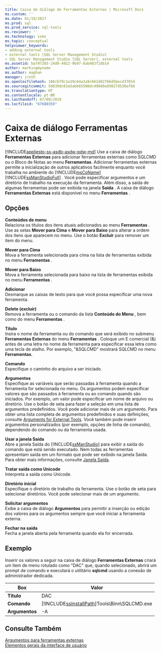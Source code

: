 ```yaml
---
title: Caixa de diálogo de Ferramentas Externas | Microsoft Docs
ms.custom: ''
ms.date: 01/19/2017
ms.prod: sql
ms.prod_service: sql-tools
ms.reviewer: ''
ms.technology: ssms
ms.topic: conceptual
helpviewer_keywords:
- adding external tools
- external tools [SQL Server Management Studio]
- SQL Server Management Studio [SQL Server], external tools
ms.assetid: ba797203-24d0-4922-9b97-8ab483f1db14
author: markingmyname
ms.author: maghan
manager: jroth
ms.openlocfilehash: 106cb79c1a19c64a2a9c661d82766d5becd37654
ms.sourcegitcommit: 5d839dc63a5abb65508dc498d0a95027d530afb6
ms.translationtype: HT
ms.contentlocale: pt-BR
ms.lasthandoff: 07/09/2019
ms.locfileid: "67680359"
---
```

# <a name="external-tools-dialog-box"></a>Caixa de diálogo Ferramentas Externas
[!INCLUDE[appliesto-ss-asdb-asdw-pdw-md](../includes/appliesto-ss-asdb-asdw-pdw-md.md)]
Use a caixa de diálogo **Ferramentas Externas** para adicionar ferramentas externas como SQLCMD ou o Bloco de Notas ao menu **Ferramentas**. Adicionar ferramentas externas permite a inicialização de outros aplicativos facilmente enquanto você trabalha no ambiente do [!INCLUDE[msCoName](../includes/msconame_md.md)] [!INCLUDE[ssManStudioFull](../includes/ssmanstudiofull-md.md)] . Você pode especificar argumentos e um diretório de trabalho na execução da ferramenta. Além disso, a saída de algumas ferramentas pode ser exibida na janela **Saída** . A caixa de diálogo **Ferramentas Externas** está disponível no menu **Ferramentas** .  
  
## <a name="options"></a>Opções  
**Conteúdos de menu**  
Relaciona os títulos dos itens atuais adicionados ao menu **Ferramentas** . Use as setas **Mover para Cima** e **Mover para Baixo** para alterar a ordem dos itens que aparecem no menu. Use o botão **Excluir** para remover um item do menu.  
  
**Mover para Cima**  
Mova a ferramenta selecionada para cima na lista de ferramentas exibida no menu **Ferramentas** .  
  
**Mover para Baixo**  
Mova a ferramenta selecionada para baixo na lista de ferramentas exibida no menu **Ferramentas** .  
  
**Adicionar**  
Desmarque as caixas de texto para que você possa especificar uma nova ferramenta.  
  
**Delete (excluir)**  
Remova a ferramenta ou o comando da lista **Conteúdo do Menu** , bem como do menu **Ferramentas** .  
  
**Título**  
Insira o nome da ferramenta ou do comando que será exibido no submenu **Ferramentas Externas** do menu **Ferramentas** . Coloque um E comercial (&) antes de uma letra no nome da ferramenta para especificar essa letra como uma tecla de atalho. Por exemplo, "&SQLCMD" mostrará SQLCMD no menu **Ferramentas**.  
  
**Comando**  
Especifique o caminho do arquivo a ser iniciado.  
  
**Argumentos**  
Especifique as variáveis que serão passadas à ferramenta quando a ferramenta for selecionada no menu. Os argumentos podem especificar valores que são passados à ferramenta ou ao comando quando são iniciados. Por exemplo, um valor pode especificar um nome de arquivo ou diretório. Use o botão de seta para fazer a seleção em uma lista de argumentos predefinidos. Você pode adicionar mais de um argumento. Para obter uma lista completa de argumentos predefinidos e suas definições, consulte [Arguments for External Tools](../ssms/use-of-sql-server-features-and-capabilities-wwi-oltp.md). Você também pode inserir argumentos personalizados (por exemplo, opções de linha de comando), dependendo do comando ou da ferramenta usada.  
  
**Usar a janela Saída**  
Abre a janela Saída do [!INCLUDE[ssManStudio](../includes/ssmanstudio-md.md)] para exibir a saída do comando que está sendo executado. Nem todas as ferramentas apresentam saída em um formato que pode ser exibido na janela Saída. Para obter mais informações, consulte [Janela Saída](../relational-databases/scripting/transact-sql-debugger-output-window.md).  
  
**Tratar saída como Unicode**  
Interpreta a saída como Unicode.  
  
**Diretório inicial**  
Especifique o diretório de trabalho da ferramenta. Use o botão de seta para selecionar diretórios. Você pode selecionar mais de um argumento.  
  
**Solicitar argumentos**  
Exibe a caixa de diálogo **Argumentos** para permitir a inserção ou edição dos valores para os argumentos sempre que você iniciar a ferramenta externa.  
  
**Fechar na saída**  
Fecha a janela aberta pela ferramenta quando ela for encerrada.  
  
## <a name="example"></a>Exemplo  
Inserir os valores a seguir na caixa de diálogo **Ferramentas Externas** criará um item de menu rotulado como "DAC" que, quando selecionado, abrirá um prompt de comando e executará o utilitário **sqlcmd** usando a conexão de administrador dedicada.  
  
|Box|Valor|  
|-------|---------|  
|**Título**|DAC|  
|**Comando**|[!INCLUDE[ssInstallPath](../includes/ssinstallpath-md.md)]Tools\Binn\SQLCMD.exe|  
|**Argumentos**|-A|  
  
## <a name="see-also"></a>Consulte Também  
[Argumentos para ferramentas externas](../ssms/use-of-sql-server-features-and-capabilities-wwi-oltp.md)  
[Elementos gerais da interface de usuário](../ssms/general-user-interface-elements.md)  
  
